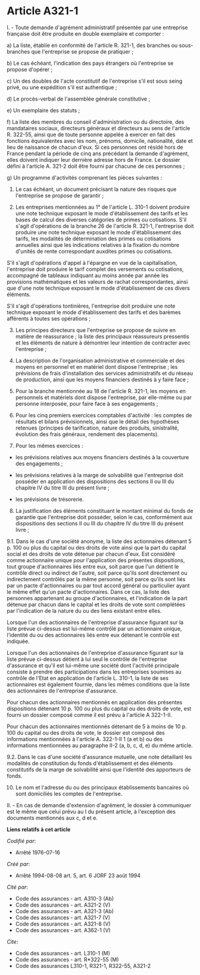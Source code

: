 # Article A321-1

I. - Toute demande d'agrément administratif présentée par une entreprise française doit être produite en double exemplaire et
comporter :

a) La liste, établie en conformité de l'article R. 321-1, des branches ou sous-branches que l'entreprise se propose de
pratiquer ;

b) Le cas échéant, l'indication des pays étrangers où l'entreprise se propose d'opérer ;

c) Un des doubles de l'acte constitutif de l'entreprise s'il est sous seing privé, ou une expédition s'il est authentique ;

d) Le procès-verbal de l'assemblée générale constitutive ;

e) Un exemplaire des statuts ;

f) La liste des membres du conseil d'administration ou du directoire, des mandataires sociaux, directeurs généraux et
directeurs au sens de l'article R. 322-55, ainsi que de toute personne appelée à exercer en fait des fonctions équivalentes
avec les nom, prénoms, domicile, nationalité, date et lieu de naissance de chacun d'eux. Si ces personnes ont résidé hors de
France pendant la période de cinq ans précédant la demande d'agrément, elles doivent indiquer leur dernière adresse hors de
France. Le dossier défini à l'article A. 321-2 doit être fourni par chacune de ces personnes ;

g) Un programme d'activités comprenant les pièces suivantes :

1. Le cas échéant, un document précisant la nature des risques que l'entreprise se propose de garantir ;

2. Les entreprises mentionnées au 1° de l'article L. 310-1 doivent produire une note technique exposant le mode
d'établissement des tarifs et les bases de calcul des diverses catégories de primes ou cotisations. S'il s'agit d'opérations
de la branche 26 de l'article R. 321-1, l'entreprise doit produire une note technique exposant le mode d'établissement des
tarifs, les modalités de détermination des primes ou cotisations annuelles ainsi que les indications relatives à la fixation
du nombre d'unités de rente correspondant auxdites primes ou cotisations.

S'il s'agit d'opérations d'appel à l'épargne en vue de la capitalisation, l'entreprise doit produire le tarif complet des
versements ou cotisations, accompagné de tableaux indiquant au moins année par année les provisions mathématiques et les
valeurs de rachat correspondantes, ainsi que d'une note technique exposant le mode d'établissement de ces divers éléments.

S'il s'agit d'opérations tontinières, l'entreprise doit produire une note technique exposant le mode d'établissement des
tarifs et des barèmes afférents à toutes ses opérations ;

3. Les principes directeurs que l'entreprise se propose de suivre en matière de réassurance ; la liste des principaux
réassureurs pressentis et les éléments de nature à démontrer leur intention de contracter avec l'entreprise ;

4. La description de l'organisation administrative et commerciale et des moyens en personnel et en matériel dont dispose
l'entreprise ; les prévisions de frais d'installation des services administratifs et du réseau de production, ainsi que les
moyens financiers destinés à y faire face ;

5. Pour la branche mentionnée au 18 de l'article R. 321-1, les moyens en personnels et matériels dont dispose l'entreprise,
par elle-même ou par personne interposée, pour faire face à ses engagements ;

6. Pour les cinq premiers exercices comptables d'activité : les comptes de résultats et bilans prévisionnels, ainsi que le
détail des hypothèses retenues (principes de tarification, nature des produits, sinistralité, évolution des frais généraux,
rendement des placements).

7. Pour les mêmes exercices :

- les prévisions relatives aux moyens financiers destinés à la couverture des engagements ;

- les prévisions relatives à la marge de solvabilité que l'entreprise doit posséder en application des dispositions des
sections II ou III du chapitre IV du titre III du présent livre ;

- les prévisions de trésorerie.

8. La justification des éléments constituant le montant minimal du fonds de garantie que l'entreprise doit posséder, selon le
cas, conformément aux dispositions des sections II ou III du chapitre IV du titre III du présent livre ;

9.1. Dans le cas d'une société anonyme, la liste des actionnaires détenant 5 p. 100 ou plus du capital ou des droits de vote
ainsi que la part du capital social et des droits de vote détenue par chacun d'eux. Est considéré comme actionnaire unique
pour l'application des présentes dispositions, tout groupe d'actionnaires liés entre eux, soit parce que l'un détient le
contrôle direct ou indirect de l'autre, soit parce qu'ils sont directement ou indirectement contrôlés par la même personne,
soit parce qu'ils sont liés par un pacte d'actionnaires ou par tout accord général ou particulier ayant le même effet qu'un
pacte d'actionnaires. Dans ce cas, la liste des personnes appartenant au groupe d'actionnaires, et l'indication de la part
détenue par chacun dans le capital et les droits de vote sont complétées par l'indication de la nature du ou des liens
existant entre elles.

Lorsque l'un des actionnaires de l'entreprise d'assurance figurant sur la liste prévue ci-dessus est lui-même contrôlé par un
actionnaire unique, l'identité du ou des actionnaires liés entre eux détenant le contrôle est indiquée.

Lorsque l'un des actionnaires de l'entreprise d'assurance figurant sur la liste prévue ci-dessus détient à lui seul le
contrôle de l'entreprise d'assurance et qu'il est lui-même une société dont l'activité principale consiste à prendre des
participations dans les entreprises soumises au contrôle de l'Etat en application de l'article L. 310-1, la liste de ses
actionnaires est également fournie, dans les mêmes conditions que la liste des actionnaires de l'entreprise d'assurance.

Pour chacun des actionnaires mentionnés en application des présentes dispositions détenant 10 p. 100 ou plus du capital ou
des droits de vote, est fourni un dossier composé comme il est prévu à l'article A 322-1-II.

Pour chacun des actionnaires mentionnés détenant de 5 à moins de 10 p. 100 du capital ou des droits de vote, le dossier est
composé des informations mentionnées à l'article A. 322-1-II 1 (a et b) ou des informations mentionnées au paragraphe II-2
(a, b, c, d, e) du même article.

9.2. Dans le cas d'une société d'assurance mutuelle, une note détaillant les modalités de constitution du fonds
d'établissement et des éléments constitutifs de la marge de solvabilité ainsi que l'identité des apporteurs de fonds.

10. Le nom et l'adresse du ou des principaux établissements bancaires où sont domiciliés les comptes de l'entreprise.

II. - En cas de demande d'extension d'agrément, le dossier à communiquer est le même que celui prévu au I du présent article,
à l'exception des documents mentionnés aux c, d et e.

**Liens relatifs à cet article**

_Codifié par_:

  - Arrêté 1976-07-16

_Créé par_:

  - Arrêté 1994-08-08 art. 5, art. 6 JORF 23 août 1994

_Cité par_:

  - Code des assurances - art. A310-3 (Ab)
  - Code des assurances - art. A321-2 (V)
  - Code des assurances - art. A321-3 (Ab)
  - Code des assurances - art. A321-7 (V)
  - Code des assurances - art. A321-8 (V)
  - Code des assurances - art. A362-1 (V)

_Cite_:

  - Code des assurances - art. L310-1 (M)
  - Code des assurances - art. R*322-55 (M)
  - Code des assurances L310-1, R321-1, R322-55, A321-2
